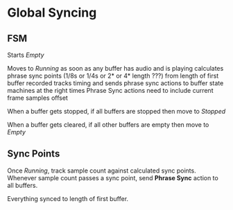 # Global Syncing

## FSM

Starts *Empty*

Moves to *Running* as soon as any buffer has audio and is playing
  calculates phrase sync points (1/8s or 1/4s or 2* or 4* length ???) from length of first buffer recorded
  tracks timing and sends phrase sync actions to buffer state machines at the right times
  Phrase Sync actions need to include current frame samples offset

When a buffer gets stopped, if all buffers are stopped then move to *Stopped*

When a buffer gets cleared, if all other buffers are empty then move to *Empty*

## Sync Points

Once *Running*, track sample count against calculated sync points. Whenever sample count passes a sync point, send **Phrase Sync** action to all buffers.

Everything synced to length of first buffer.

